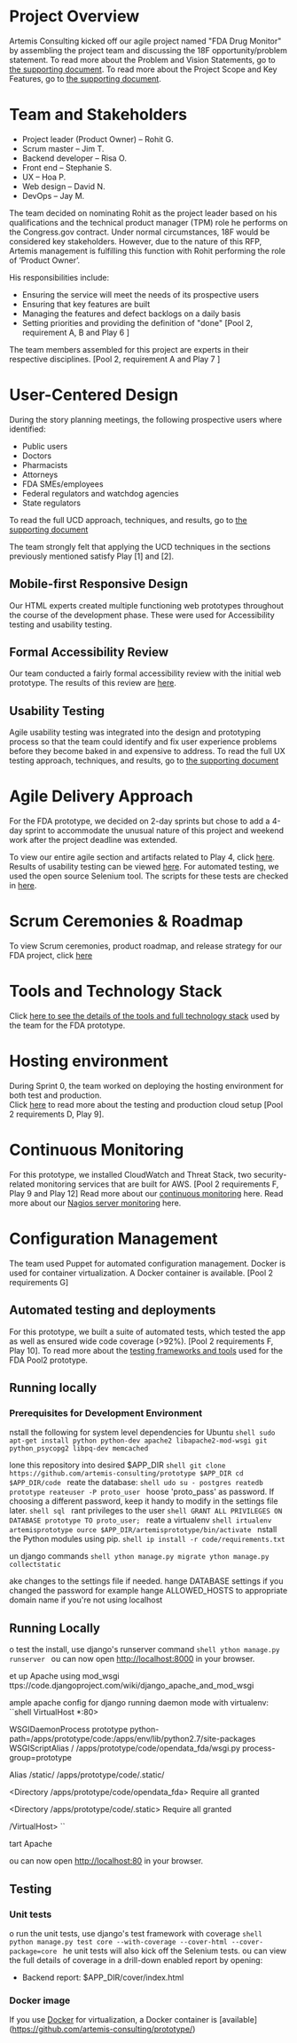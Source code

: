 ﻿Project Overview
================
Artemis Consulting kicked off our agile project named "FDA Drug Monitor" by assembling the project team and discussing the 18F opportunity/problem statement. 
To read more about the Problem and Vision Statements, go to [the supporting document](https://github.com/artemis-consulting/prototype/blob/master/SUPPORTING_DOC.md#section-pool2-vision).
To read more about the Project Scope and Key Features, go to [the supporting document](https://github.com/artemis-consulting/prototype/blob/master/SUPPORTING_DOC.md#section-pool2-overview).

Team and Stakeholders
=====================
* Project leader (Product Owner) – Rohit G.
* Scrum master – Jim T.
* Backend developer – Risa O.
* Front end – Stephanie S.
* UX – Hoa P.
* Web design – David N.
* DevOps – Jay M.

The team decided on nominating Rohit as the project leader based on his qualifications and the technical product manager (TPM) role he performs on the Congress.gov contract. Under normal circumstances, 18F would be considered key stakeholders. However, due to the nature of this RFP, Artemis management is fulfilling this function with Rohit performing the role of ‘Product Owner’. 

His responsibilities include:

* Ensuring the service will meet the needs of its prospective users
* Ensuring that key features are built
* Managing the features and defect backlogs on a daily basis
* Setting priorities and providing the definition of "done" 
[Pool 2, requirement A, B and Play 6 ]

The team members assembled for this project are experts in their respective disciplines. [Pool 2, requirement A and Play 7 ]

User-Centered Design 
====================
During the story planning meetings, the following prospective users where identified:
* Public users
* Doctors 
* Pharmacists 
* Attorneys 
* FDA SMEs/employees 
* Federal regulators and watchdog agencies
* State regulators

To read the full UCD approach, techniques, and results, go to [the supporting document](https://github.com/artemis-consulting/prototype/blob/master/SUPPORTING_DOC.md#section-pool2-ucd)

The team strongly felt that applying the UCD techniques in the sections previously mentioned satisfy Play [1] and [2].

Mobile-first Responsive Design
------------------------------
Our HTML experts created multiple functioning web prototypes throughout the course of the development phase. These were used for Accessibility testing and usability testing. 

Formal Accessibility Review
---------------------------
Our team conducted a fairly formal accessibility review with the initial web prototype. The results of this review are [here](https://github.com/artemis-consulting/prototype/blob/master/doc/testing/FDA%20Drug%20Monitor%20Formal%20Accessibility%20Review.pdf).

Usability Testing
-----------------
Agile usability testing was integrated into the design and prototyping process so that the team could identify and fix user experience problems before they become baked in and expensive to address. To read the full UX testing approach, techniques, and results, go to [the supporting document](https://github.com/artemis-consulting/prototype/blob/master/SUPPORTING_DOC.md#section-pool2-ux-testing)

Agile Delivery Approach
=======================
For the FDA prototype, we decided on 2-day sprints but chose to add a 4-day sprint to accommodate the unusual nature of this project and weekend work after the project deadline was extended.

To view our entire agile section and artifacts related to Play 4, click [here](https://github.com/artemis-consulting/prototype/blob/master/SUPPORTING_DOC.md#section-pool2-agile).
Results of usability testing can be viewed [here](https://github.com/artemis-consulting/prototype/blob/master/SUPPORTING_DOC.md#section-pool2-ucd). 
For automated testing, we used the open source Selenium tool. The scripts for these tests are checked in [here](https://github.com/artemis-consulting/prototype/blob/master/code/core/tests/test_behavior.py).

Scrum Ceremonies & Roadmap
==========================
To view Scrum ceremonies, product roadmap, and release strategy for our FDA project, click [here](https://github.com/artemis-consulting/prototype/blob/master/SUPPORTING_DOC.md#section-pool2-scrum)

Tools and Technology Stack
==========================
Click [here to see the details of the tools and full technology stack](https://github.com/artemis-consulting/prototype/blob/master/SUPPORTING_DOC.md#section-pool2-tools) used by the team for the FDA prototype.

Hosting environment
===================
During Sprint 0, the team worked on deploying the hosting environment for both test and production.  
Click [here](https://github.com/artemis-consulting/prototype/blob/master/SUPPORTING_DOC.md#section-pool2-hosting) to read more about the testing and production cloud setup [Pool 2 requirements D, Play 9]. 

Continuous Monitoring
=====================

For this prototype, we installed CloudWatch and Threat Stack, two security-related monitoring services that are built for AWS. [Pool 2 requirements F, Play 9 and Play 12]
Read more about our [continuous monitoring](https://github.com/artemis-consulting/prototype/blob/master/SUPPORTING_DOC.md#section-pool2-monitoring) here.
Read more about our [Nagios server monitoring](https://github.com/artemis-consulting/prototype/blob/master/SUPPORTING_DOC.md#section-pool2-nagios) here.

Configuration Management
========================

The team used Puppet for automated configuration management. Docker is used for container virtualization. A Docker container is available.
[Pool 2 requirements G]

Automated testing and deployments
---------------------------------
For this prototype, we built a suite of automated tests, which tested the app as well as ensured wide code coverage (>92%). [Pool 2 requirements F, Play 10].
To read more about the [testing frameworks and tools](https://github.com/artemis-consulting/prototype/blob/master/SUPPORTING_DOC.md#section-pool2-automated-testing) used for the FDA Pool2 prototype.

Running locally
---------------

### Prerequisites for Development Environment

nstall the following for system level dependencies for Ubuntu
``shell
 sudo apt-get install python python-dev apache2 libapache2-mod-wsgi git python_psycopg2 libpq-dev memcached
``

lone this repository into desired $APP_DIR
``shell
 git clone https://github.com/artemis-consulting/prototype $APP_DIR
 cd $APP_DIR/code
``
reate the database:
``shell
udo su - postgres
reatedb prototype
reateuser -P proto_user
``
hoose 'proto_pass' as password.  If choosing a different password, keep it handy to modify in the settings file later.
``shell
sql
``
rant privileges to the user
``shell
 GRANT ALL PRIVILEGES ON DATABASE prototype TO proto_user;
``
reate a virtualenv
``shell
irtualenv artemisprototype
ource $APP_DIR/artemisprototype/bin/activate
``
nstall the Python modules using pip. 
``shell
ip install -r code/requirements.txt
``

un django commands
``shell
ython manage.py migrate
ython manage.py collectstatic
``

ake changes to the settings file if needed.
hange DATABASE settings if you changed the password for example
hange ALLOWED_HOSTS to appropriate domain name if you're not using localhost

## Running Locally
o test the install, use django's runserver command
``shell
ython manage.py runserver
``
ou can now open [http://localhost:8000](http://localhost:8000) in your browser.

et up Apache using mod_wsgi
ttps://code.djangoproject.com/wiki/django_apache_and_mod_wsgi

ample apache config for django running daemon mode with virtualenv:
``shell
VirtualHost *:80>

WSGIDaemonProcess prototype python-path=/apps/prototype/code:/apps/env/lib/python2.7/site-packages
WSGIScriptAlias / /apps/prototype/code/opendata_fda/wsgi.py process-group=prototype

Alias /static/ /apps/prototype/code/.static/

<Directory /apps/prototype/code/opendata_fda>
Require all granted
</Directory>

<Directory /apps/prototype/code/.static>
Require all granted
</Directory>

/VirtualHost>
``

tart Apache

ou can now open [http://localhost:80](http://localhost:80) in your browser.

## Testing

### Unit tests

o run the unit tests, use django's test framework with coverage
``shell
 python manage.py test core --with-coverage --cover-html --cover-package=core
``
he unit tests will also kick off the Selenium tests.
ou can view the full details of coverage in a drill-down enabled report by opening:

- Backend report: $APP_DIR/cover/index.html

### Docker image
If you use [Docker](https://www.docker.com/) for virtualization, a Docker container is [available] (https://github.com/artemis-consulting/prototype/)

